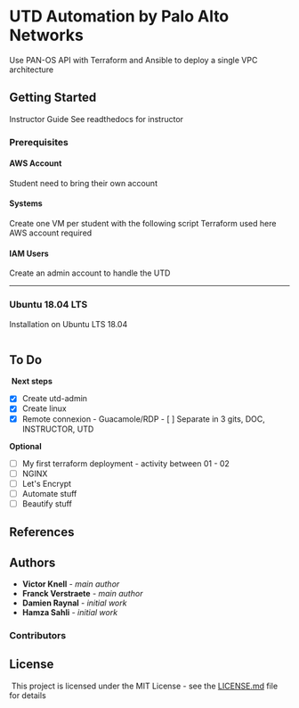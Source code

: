 # UTD Automation by Palo Alto Networks
Use PAN-OS API with Terraform and Ansible to deploy a single VPC architecture

## Getting Started

Instructor Guide
See readthedocs for instructor

### Prerequisites

#### AWS Account

Student need to bring their own account

#### Systems

Create one VM per student with the following script
Terraform used here
AWS account required

#### IAM Users

Create an admin account to handle the UTD




---

### Ubuntu 18.04 LTS

Installation on Ubuntu LTS 18.04

```

```

## To Do
​
**Next steps**
- [x] Create utd-admin
- [x] Create linux
- [x] Remote connexion - Guacamole/RDP
​- [ ] Separate in 3 gits, DOC, INSTRUCTOR, UTD

**Optional**
- [ ] My first terraform deployment - activity between 01 - 02
- [ ] NGINX
- [ ] Let's Encrypt
- [ ] Automate stuff
- [ ] Beautify stuff

## References


## Authors

* **Victor Knell** - *main author*
* **Franck Verstraete** - *main author*
* **Damien Raynal** - *initial work*
* **Hamza Sahli** - *initial work*

### Contributors 


## License
​
This project is licensed under the MIT License - see the [LICENSE.md](https://github.com/damray/panelk/blob/master/LICENSE.md) file for details